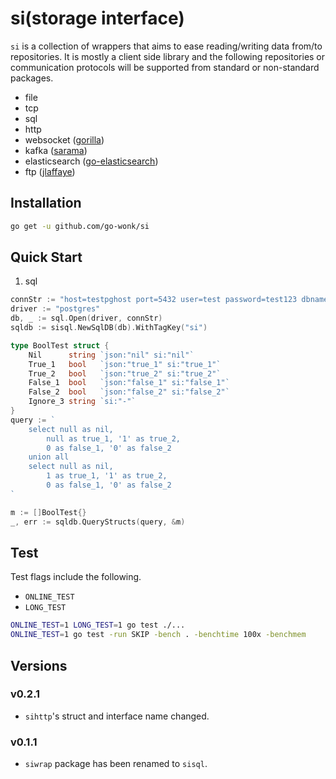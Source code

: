 # si(storage interface)
`si` is a collection of wrappers that aims to ease reading/writing data from/to repositories. It is mostly a client side library and the following repositories or communication protocols will be supported from standard or non-standard packages.

- file 
- tcp
- sql
- http
- websocket ([gorilla](https://github.com/gorilla/websocket))
- kafka ([sarama](https://github.com/Shopify/sarama))
- elasticsearch ([go-elasticsearch](https://github.com/elastic/go-elasticsearch))
- ftp ([jlaffaye](https://github.com/jlaffaye/ftp))

## Installation
```bash
go get -u github.com/go-wonk/si
```

## Quick Start
1. sql
```go
connStr := "host=testpghost port=5432 user=test password=test123 dbname=testdb sslmode=disable connect_timeout=60"
driver := "postgres"
db, _ := sql.Open(driver, connStr)
sqldb := sisql.NewSqlDB(db).WithTagKey("si")

type BoolTest struct {
    Nil      string `json:"nil" si:"nil"`
    True_1   bool   `json:"true_1" si:"true_1"`
    True_2   bool   `json:"true_2" si:"true_2"`
    False_1  bool   `json:"false_1" si:"false_1"`
    False_2  bool   `json:"false_2" si:"false_2"`
    Ignore_3 string `si:"-"`
}
query := `
    select null as nil,
        null as true_1, '1' as true_2, 
        0 as false_1, '0' as false_2
    union all
    select null as nil,
        1 as true_1, '1' as true_2,
        0 as false_1, '0' as false_2
`

m := []BoolTest{}
_, err := sqldb.QueryStructs(query, &m)

```
## Test
Test flags include the following.
- `ONLINE_TEST`
- `LONG_TEST`

```bash
ONLINE_TEST=1 LONG_TEST=1 go test ./...
ONLINE_TEST=1 go test -run SKIP -bench . -benchtime 100x -benchmem
```

## Versions

### v0.2.1
- `sihttp`'s struct and interface name changed. 
### v0.1.1
- `siwrap` package has been renamed to `sisql`.


